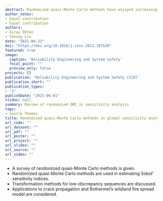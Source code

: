 ```yaml
---
abstract: Randomized quasi-Monte Carlo methods have enjoyed increasing popularity in applications due to their faster convergence rate than Monte Carlo, and the existence of simple statistical tools to analyze the error of their estimates similar to Monte Carlo. In this paper we give a survey of randomized quasi-Monte Carlo methods, transformation methods for low-discrepancy sequences, and provide some examples.
author_notes:
- Equal contribution
- Equal contribution
authors:
- Giray Ökten
- Yaning Liu
date: "2021-04-23"
doi: "https://doi.org/10.1016/j.ress.2021.107520"
featured: true
image:
  caption: 'Reliability Engineering and System Safety'
  focal_point: ""
  preview_only: false
projects: []
publication: 'Reliability Engineering and System Safety (210)'
publication_short: ""
publication_types:
- "2"
publishDate: "2021-06-01"
slides: null
summary: Review of randomised QMC in sensitivity analysis
tags:
- Source Themes
title: Randomized quasi-Monte Carlo methods in global sensitivity analysis
url_code: ""
url_dataset: ""
url_pdf: ""
url_poster: ""
url_project: ""
url_slides: ""
url_source: ""
url_video: ""
---
```


* A survey of randomized quasi-Monte Carlo methods is given.
* Randomized quasi-Monte Carlo methods are used in estimating Sobol’ sensitivity indices.
* Transformation methods for low-discrepancy sequences are discussed.
* Applications to crack propagation and Rothermel’s wildland fire spread model are considered.
